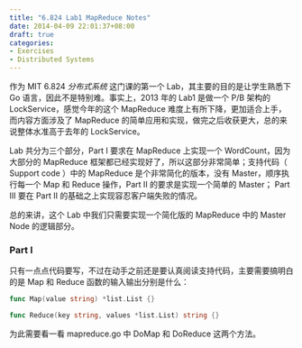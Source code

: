 ```yaml
---
title: "6.824 Lab1 MapReduce Notes"
date: 2014-04-09 22:01:37+08:00
draft: true
categories: 
- Exercises
- Distributed Systems
---
```


作为 MIT 6.824 *分布式系统* 这门课的第一个 Lab，其主要的目的是让学生熟悉下 Go 语言，因此不是特别难。事实上，2013 年的 Lab1 是做一个 P/B 架构的 LockService，感觉今年的这个 MapReduce 难度上有所下降，更加适合上手，而内容方面涉及了 MapReduce 的简单应用和实现，做完之后收获更大，总的来说整体水准高于去年的 LockService。

Lab 共分为三个部分，Part I 要求在 MapReduce 上实现一个 WordCount，因为大部分的 MapReduce 框架都已经实现好了，所以这部分非常简单；支持代码（ Support code ）中的 MapReduce 是个非常简化的版本，没有 Master，顺序执行每一个 Map 和 Reduce 操作，Part II 的要求是实现一个简单的 Master； Part III 要在 Part II 的基础之上实现容忍客户端失败的情况。

总的来讲，这个 Lab 中我们只需要实现一个简化版的 MapReduce 中的 Master Node 的逻辑部分。

### Part I

只有一点点代码要写，不过在动手之前还是要认真阅读支持代码，主要需要搞明白的是 Map 和 Reduce 函数的输入输出分别是什么：

``` go wc.go
func Map(value string) *list.List {}

func Reduce(key string, values *list.List) string {}
```

为此需要看一看 mapreduce.go 中 DoMap 和 DoReduce 这两个方法。
